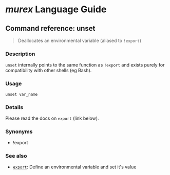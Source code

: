 # _murex_ Language Guide

## Command reference: unset

> Deallocates an environmental variable (aliased to `!export`)

### Description

`unset` internally points to the same function as `!export` and exists purely
for compatibility with other shells (eg Bash).

### Usage

    unset var_name

### Details

Please read the docs on `export` (link below).

### Synonyms

* !export

### See also

* [`export`](export.md): Define an environmental variable and set it's value
